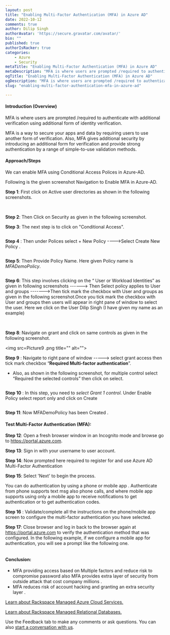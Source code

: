 ```yaml
---
layout: post
title: "Enabling Multi-Factor Authentication (MFA) in Azure AD"
date: 2022-10-12
comments: true
author: Dilip Singh
authorAvatar: 'https://secure.gravatar.com/avatar/'
bio: ""
published: true
authorIsRacker: true
categories:
    - Azure
    - Security
metaTitle: "Enabling Multi-Factor Authentication (MFA) in Azure AD"
metaDescription: "MFA is where users are prompted /required to authenticate with additional verification using additional form of identity verification. "
ogTitle: "Enabling Multi-Factor Authentication (MFA) in Azure AD"
ogDescription: "MFA is where users are prompted /required to authenticate with additional verification using additional form of identity verification."
slug: "enabling-multi-factor-authentication-mfa-in-azure-ad"

---
```

#### Introduction (Overview)

MFA is where users are prompted /required to authenticate with additional verification using additional form of identity verification. 

 MFA is a way to secure your apps and data by requiring users to use another form of verification. Also, MFA gives additional security by introducing an additional form for verification and provide strong authentication by a range of simple-to-use validation methods.



<!--more-->

#### Approach/Steps

We can enable MFA using Conditional Access Polices in Azure-AD.

Following is the given screenshot Navigation to Enable MFA in Azure-AD. 

**Step 1**: First click on Active user directories as shown in the following screenshots.

<img src=Picture1.png title="" alt="">
<img src=Picture2.png title="" alt="">

**Step 2**: Then Click on Security as given in the following screenshot.
<img src=Picture3.png title="" alt="">

**Step 3**: The next step is to click on "Conditional Access".

<img src=Picture4.png title="" alt="">

**Step 4** :  Then under Polices select + New Policy  ---->Select  Create New Policy .

<img src=Picture5.png title="" alt="">

**Step 5**: Then Provide Policy Name. Here given Policy name is *MFADemoPolicy*.

<img src=Picture6.png title="" alt="">

**Step 6**:  This step involves clicking on the “ User or Workload Identities” as given in following  screenshots ------> Then Select policy applies to User and groups  ------->Then tick mark the checkbox with User and groups as given in the following  screenshot.Once you tick mark the  checkbox with User and groups then users will appear in right pane of window to select the user. Here we click on the User Dilip Singh (I have given my name as an example) 

<img src=Picture7.png title="" alt="">
<img src=Picture8   .png title="" alt="">

**Step 8**: Navigate on grant and click on same controls as given in the following screenshot.

<img src=Picture9   .png title="" alt="">

**Step 9** : Navigate to right pane of window -----> select grant access then tick mark checkbox “**Required Multi-factor authentication**”.

- Also, as shown in the following screenshot, for multiple control select “Required the selected controls” then click on select.

<img src=Picture10.png title="" alt="">

**Step 10** : In this step, you need to *select Grant 1 control*. Under Enable Policy select report only and click on Create

<img src=Picture11.png title="" alt="">

**Step 11**: Now MFADemoPolicy has been Created .
<img src=Picture12.png title="" alt="">

#### Test Multi-Factor Authentication (MFA):

**Step 12**:   Open a fresh browser window in an Incognito mode and browse go to https://portal.azure.com.

**Step 13**: Sign in with your username to user account.

**Step 14**: Now prompted here required to register for and use Azure AD Multi-Factor Authentication
<img src=Picture13.png title="" alt="">

**Step 15**:  Select 'Next' to begin the process.

You can do authentication by using a phone or mobile app . Authenticate from phone supports text msg also phone calls, and where mobile app supports using only a mobile app to receive notifications to get authentication or to get authentication codes.

**Step 16** : Validate/complete all the instructions on the phone/mobile app screen to configure the multi-factor authentication you have selected.

**Step 17**: Close browser and log in back to the browser again at https://portal.azure.com to verify the authentication method that was configured. In the following example, if we configure a mobile app for  authentication, you will see a prompt like the following one.

<img src=Picture14.png title="" alt="">


#### Conclusion:

- MFA providing access based on Multiple factors and reduce risk to compromise password also MFA provides extra layer of security from outside attack that cost company millions .
- MFA reduces risk of account hacking and  granting an extra security layer .


<a class="cta purple" id="cta" href="https://www.rackspace.com/cloud/azure">Learn about Rackspace Managed Azure Cloud Services.</a>

<a class="cta purple" id="cta" href="https://www.rackspace.com/data/managed-sql"> Learn about Rackspace Managed Relational Databases.</a>


Use the Feedback tab to make any comments or ask questions. You can also
[start a conversation with us](https://www.rackspace.com/contact).